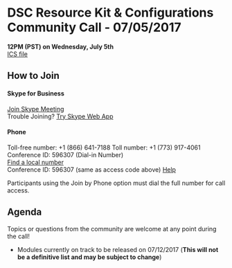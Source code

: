 # DSC Resource Kit & Configurations Community Call - 07/05/2017

**12PM (PST) on Wednesday, July 5th**  
[ICS file](https://github.com/PowerShell/DscResources/blob/master/CommunityCalls/2017-07-05/2017-07-05CommunityCall.zip)

## How to Join

#### Skype for Business

[Join Skype Meeting](https://meet.lync.com/microsoft/zachal/C8MCGVQB)  
Trouble Joining? [Try Skype Web App](https://meet.lync.com/microsoft/zachal/C8MCGVQB?sl=1)

#### Phone

Toll-free number: +1 (866) 641-7188 
Toll number: +1 (773) 917-4061 
Conference ID: 596307  (Dial-in Number)  
[Find a local number](https://dialin.lync.com/8551f4c1-bea3-441a-8738-69aa517a91c5?id=68893190)  
Conference ID: 596307  (same as access code above)
[Help](http://go.microsoft.com/fwlink/?LinkId=389737)  

Participants using the Join by Phone option must dial the full number for call access. 

## Agenda

Topics or questions from the community are welcome at any point during the call!

- Modules currently on track to be released on 07/12/2017 (**This will not be a definitive list and may be subject to change**)
